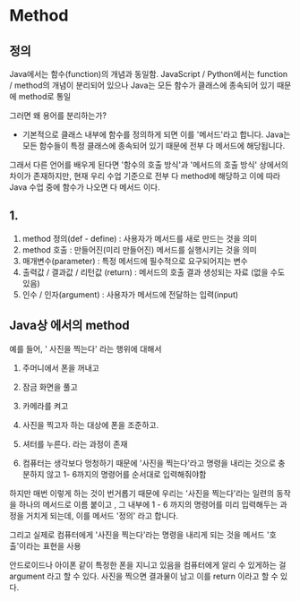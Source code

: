  # Method


## 정의 

Java에서는 함수(function)의 개념과 동일함.
JavaScript / Python에서는 function / method의 개념이 분리되어
있으나 Java는 모든 함수가 클래스에 종속되어 있기 때문에 method로 통일

그러면 왜 용어를 분리하는가?

- 기본적으로 클래스 내부에 함수를 정의하게 되면 이를 '메서드'라고 합니다.
Java는 모든 함수들이 특정 클래스에 종속되어 있기 때문에 전부 다 메서드에 해당됩니다.

그래서 다른 언어를 배우게 된다면 '함수의 호출 방식'과 '메서드의 호출 방식' 상에서의
차이가 존재하지만, 현재 우리 수업 기준으로 전부 다 method에 해당하고
이에 따라 Java 수업 중에 함수가 나오면 다 메서드 이다.

## 1.
1. method 정의(def - define) : 사용자가 메서드를 새로 만드는 것을 의미
2. method 호출 : 만들어진(미리 만들어진) 메서드를 실행시키는 것을 의미
3. 매개변수(parameter) : 특정 메서드에 필수적으로 요구되어지는 변수
4. 출력값 / 결과값 / 리턴값 (return) : 메서드의 호출 결과 생성되는 자료 (없을 수도 있음)
5. 인수 / 인자(argument) : 사용자가 메서드에 전달하는 입력(input)

## Java상 에서의 method
예를 들어, ' 사진을 찍는다' 라는 행위에 대해서
1. 주머니에서 폰을 꺼내고
2. 잠금 화면을 풀고
3. 카메라를 켜고
4. 사진을 찍고자 하는 대상에 폰을 조준하고.
5. 셔터를 누른다.
라는 과정이 존재

6. 컴퓨터는 생각보다 멍청하기 때문에 '사진을 찍는다'라고 명령을 내리는 것으로
충분하지 않고 1- 6까지의 명령어를 순서대로 입력해줘야함

하지만 매번 이렇게 하는 것이 번거롭기 때문에 우리는 '사진을 찍는다'라는 일련의 동작을 하나의 
메서드로 이름 붙이고 , 그 내부에 1 - 6 까지의 명령어를 미리 입력해두는 과정을 거치게 되는데, 
이를 메서드 '정의' 라고 합니다.

그리고 실제로 컴퓨터에게 '사진을 찍는다'라는 명령을 내리게 되는 것을 메서드 '호출'이라는 표현을 사용

안드로이드나 아이폰 같이 특정한 폰을 지니고 있음을 컴퓨터에게 알리 수 있게하는 걸
argument  라고 할 수 있다.
사진을 찍으면 결과물이 남고 이를 return 이라고 할 수 있다.

